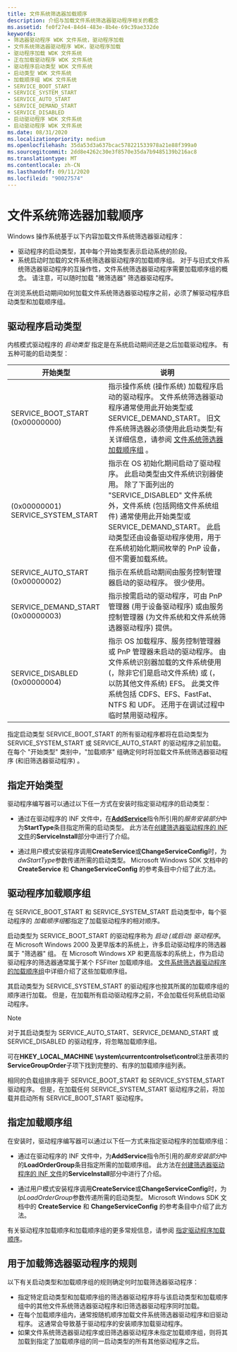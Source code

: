 ```yaml
---
title: 文件系统筛选器加载顺序
description: 介绍与加载文件系统筛选器驱动程序相关的概念
ms.assetid: fe0f27e4-84d4-483e-8b4e-69c39ae332de
keywords:
- 筛选器驱动程序 WDK 文件系统，驱动程序加载
- 文件系统筛选器驱动程序 WDK，驱动程序加载
- 驱动程序加载 WDK 文件系统
- 正在加载驱动程序 WDK 文件系统
- 驱动程序启动类型 WDK 文件系统
- 启动类型 WDK 文件系统
- 加载顺序组 WDK 文件系统
- SERVICE_BOOT_START
- SERVICE_SYSTEM_START
- SERVICE_AUTO_START
- SERVICE_DEMAND_START
- SERVICE_DISABLED
- 启动驱动程序 WDK 文件系统
- 启动驱动程序 WDK 文件系统
ms.date: 08/31/2020
ms.localizationpriority: medium
ms.openlocfilehash: 35da53d3a637bcac578221533978a21e88f399a0
ms.sourcegitcommit: 2dd8e4262c30e3f8570e35da7b9485139b216ac8
ms.translationtype: MT
ms.contentlocale: zh-CN
ms.lasthandoff: 09/11/2020
ms.locfileid: "90027574"
---
```

# <a name="file-system-filter-load-order"></a>文件系统筛选器加载顺序

Windows 操作系统基于以下内容加载文件系统筛选器驱动程序：

- 驱动程序的启动类型，其中每个开始类型表示启动系统的阶段。
- 系统启动时加载的文件系统筛选器驱动程序的加载顺序组。 对于与旧式文件系统筛选器驱动程序的互操作性，文件系统筛选器驱动程序需要加载顺序组的概念。 请注意，可以随时加载 "微筛选器" 筛选器驱动程序。

在浏览系统启动期间如何加载文件系统筛选器驱动程序之前，必须了解驱动程序启动类型和加载顺序组。

## <a name="driver-start-types"></a>驱动程序启动类型

内核模式驱动程序的 *启动类型* 指定是在系统启动期间还是之后加载驱动程序。 有五种可能的启动类型：

| 开始类型 | 说明 |
| ---------- | ----------- |
| SERVICE_BOOT_START (0x00000000)  | 指示操作系统 (操作系统) 加载程序启动的驱动程序。 文件系统筛选器驱动程序通常使用此开始类型或 SERVICE_DEMAND_START。 旧文件系统筛选器必须使用此启动类型;有关详细信息，请参阅 [文件系统筛选器加载顺序组](load-order-groups-for-file-system-filter-drivers.md) 。 |
|  (0x00000001) SERVICE_SYSTEM_START | 指示在 OS 初始化期间启动了驱动程序。 此启动类型由文件系统识别器使用。 除了下面列出的 "SERVICE_DISABLED" 文件系统外，文件系统 (包括网络文件系统组件) 通常使用此开始类型或 SERVICE_DEMAND_START。 此启动类型还由设备驱动程序使用，用于在系统初始化期间枚举的 PnP 设备，但不需要加载系统。 |
| SERVICE_AUTO_START (0x00000002)  | 指示在系统启动期间由服务控制管理器启动的驱动程序。 很少使用。 |
| SERVICE_DEMAND_START (0x00000003)  | 指示按需启动的驱动程序，可由 PnP 管理器 (用于设备驱动程序) 或由服务控制管理器 (为文件系统和文件系统筛选器驱动程序) 提供。 |
| SERVICE_DISABLED (0x00000004)  | 指示 OS 加载程序、服务控制管理器或 PnP 管理器未启动的驱动程序。 由文件系统识别器加载的文件系统使用 (，除非它们是启动文件系统) 或 (，以防其他文件系统) EFS。 此类文件系统包括 CDFS、EFS、FastFat、NTFS 和 UDF。 还用于在调试过程中临时禁用驱动程序。

指定启动类型 SERVICE_BOOT_START 的所有驱动程序都将在启动类型为 SERVICE_SYSTEM_START 或 SERVICE_AUTO_START 的驱动程序之前加载。 在每个 "开始类型" 类别中，"加载顺序" 组确定何时将加载文件系统筛选器驱动程序 (和旧筛选器驱动程序) 。

## <a name="specifying-start-type"></a>指定开始类型

驱动程序编写器可以通过以下任一方式在安装时指定驱动程序的启动类型：

- 通过在驱动程序的 INF 文件中，在[**AddService**](https://docs.microsoft.com/windows-hardware/drivers/install/inf-addservice-directive)指令所引用的*服务安装部分*中为**StartType**条目指定所需的启动类型。 此方法在[创建筛选器驱动程序的 INF 文件](creating-an-inf-file-for-a-minifilter-driver.md)的**ServiceInstall**部分中进行了介绍。

- 通过用户模式安装程序调用**CreateService**或**ChangeServiceConfig**时，为*dwStartType*参数传递所需的启动类型。 Microsoft Windows SDK 文档中的 **CreateService** 和 **ChangeServiceConfig** 的参考条目中介绍了此方法。

## <a name="driver-load-order-groups"></a>驱动程序加载顺序组

在 SERVICE_BOOT_START 和 SERVICE_SYSTEM_START 启动类型中，每个驱动程序的 *加载顺序组*都指定了加载驱动程序的相对顺序。

启动类型为 SERVICE_BOOT_START 的驱动程序称为 *启动 (或启动) 驱动程序*。 在 Microsoft Windows 2000 及更早版本的系统上，许多启动驱动程序的筛选器属于 "筛选器" 组。 在 Microsoft Windows XP 和更高版本的系统上，作为启动驱动程序的筛选器通常属于某个 FSFilter 加载顺序组。 [文件系统筛选器驱动程序的加载顺序组](load-order-groups-for-file-system-filter-drivers.md)中详细介绍了这些加载顺序组。

其启动类型为 SERVICE_SYSTEM_START 的驱动程序也按其所属的加载顺序组的顺序进行加载。 但是，在加载所有启动驱动程序之前，不会加载任何系统启动驱动程序。

> [!NOTE]
> 对于其启动类型为 SERVICE_AUTO_START、SERVICE_DEMAND_START 或 SERVICE_DISABLED 的驱动程序，将忽略加载顺序组。

可在**HKEY_LOCAL_MACHINE \system\currentcontrolset\control**注册表项的**ServiceGroupOrder**子项下找到完整的、有序的加载顺序组列表。

相同的负载组排序用于 SERVICE_BOOT_START 和 SERVICE_SYSTEM_START 驱动程序。 但是，在加载任何 SERVICE_SYSTEM_START 驱动程序之前，将加载并启动所有 SERVICE_BOOT_START 驱动程序。

## <a name="specifying-load-order-group"></a>指定加载顺序组

在安装时，驱动程序编写器可以通过以下任一方式来指定驱动程序的加载顺序组：

- 通过在驱动程序的 INF 文件中，为**AddService**指令所引用的*服务安装部分*中的**LoadOrderGroup**条目指定所需的加载顺序组。 此方法在[创建筛选器驱动程序的 INF 文件](creating-an-inf-file-for-a-minifilter-driver.md)的**ServiceInstall**部分中进行了介绍。

- 通过用户模式安装程序调用**CreateService**或**ChangeServiceConfig**时，为*lpLoadOrderGroup*参数传递所需的启动类型。 Microsoft Windows SDK 文档中的 **CreateService** 和 **ChangeServiceConfig** 的参考条目中介绍了此方法。

有关驱动程序加载顺序和加载顺序组的更多常规信息，请参阅 [指定驱动程序加载顺序](https://docs.microsoft.com/windows-hardware/drivers/install/specifying-driver-load-order)。

## <a name="rules-for-loading-a-filter-driver"></a>用于加载筛选器驱动程序的规则

以下有关启动类型和加载顺序组的规则确定何时加载筛选器驱动程序：

- 指定特定启动类型和加载顺序组的筛选器驱动程序将与该启动类型和加载顺序组中的其他文件系统筛选器驱动程序和旧筛选器驱动程序同时加载。
- 在每个加载顺序组内，通常按随机顺序加载文件系统筛选器驱动程序和旧驱动程序。 这通常会导致基于驱动程序的安装顺序加载驱动程序。
- 如果文件系统筛选器驱动程序或旧筛选器驱动程序未指定加载顺序组，则将其加载到指定了加载顺序组的同一启动类型的所有其他驱动程序之后。
